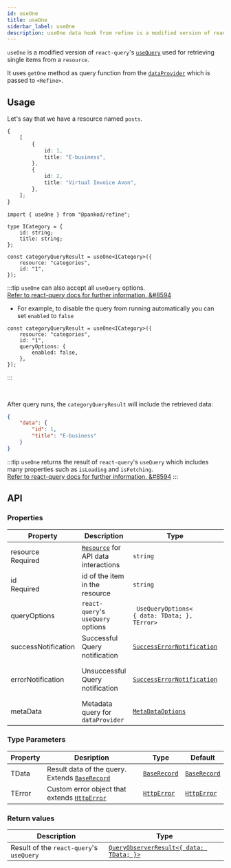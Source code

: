 ```yaml
---
id: useOne
title: useOne
siderbar_label: useOne
description: useOne data hook from refine is a modified version of react-query's useQuery for retrieving single items from a resource
---
```


`useOne` is a modified version of `react-query`'s [`useQuery`](https://react-query.tanstack.com/guides/queries) used for retrieving single items from a `resource`.

It uses `getOne` method as query function from the [`dataProvider`](api-references/providers/data-provider.md) which is passed to `<Refine>`.

## Usage

Let's say that we have a resource named `posts`.

```ts title="https://api.fake-rest.refine.dev/categories"
{
    [
        {
            id: 1,
            title: "E-business",
        },
        {
            id: 2,
            title: "Virtual Invoice Avon",
        },
    ];
}
```

```tsx twoslash
import { useOne } from "@pankod/refine";

type ICategory = {
    id: string;
    title: string;
};

const categoryQueryResult = useOne<ICategory>({
    resource: "categories",
    id: "1",
});
```

:::tip
`useOne` can also accept all `useQuery` options.  
[Refer to react-query docs for further information. &#8594](https://react-query.tanstack.com/reference/useQuery)

-   For example, to disable the query from running automatically you can set `enabled` to `false`

```tsx
const categoryQueryResult = useOne<ICategory>({
    resource: "categories",
    id: "1",
    queryOptions: {
        enabled: false,
    },
});
```

:::

<br />

After query runs, the `categoryQueryResult` will include the retrieved data:

```json title="categoryQueryResult.data"
{
    "data": {
        "id": 1,
        "title": "E-business"
    }
}
```

:::tip
`useOne` returns the result of `react-query`'s `useQuery` which includes many properties such as `isLoading` and `isFetching`.  
[Refer to react-query docs for further information. &#8594](https://react-query.tanstack.com/reference/useQuery)
:::

## API

### Properties

| Property                                                                                            | Description                                                                    | Type                                                                       | Default                             |
| --------------------------------------------------------------------------------------------------- | ------------------------------------------------------------------------------ | -------------------------------------------------------------------------- | ----------------------------------- |
| <div className="required-block"><div>resource</div> <div className=" required">Required</div></div> | [`Resource`](/api-references/components/resource.md) for API data interactions | `string`                                                                   |                                     |
| id <div className="required">Required</div>                                                         | id of the item in the resource                                                 | `string`                                                                   |                                     |
| queryOptions                                                                                        | `react-query`'s `useQuery` options                                             | ` UseQueryOptions<`<br/>`{ data: TData; },`<br/>`TError>`                  |                                     |
| successNotification                                                                                 | Successful Query notification                                                  | [`SuccessErrorNotification`](../../interfaces.md#successerrornotification) | `false`                             |
| errorNotification                                                                                   | Unsuccessful Query notification                                                | [`SuccessErrorNotification`](../../interfaces.md#successerrornotification) | "Error (status code: `statusCode`)" |
| metaData                                            | Metadata query for `dataProvider`                                              | [`MetaDataOptions`](/api-references/interfaces.md#metadataquery)           | {}                                                                   |

### Type Parameters

| Property | Desription                                                                       | Type                                           | Default                                        |
| -------- | -------------------------------------------------------------------------------- | ---------------------------------------------- | ---------------------------------------------- |
| TData    | Result data of the query. Extends [`BaseRecord`](../../interfaces.md#baserecord) | [`BaseRecord`](../../interfaces.md#baserecord) | [`BaseRecord`](../../interfaces.md#baserecord) |
| TError   | Custom error object that extends [`HttpError`](../../interfaces.md#httperror)    | [`HttpError`](../../interfaces.md#httperror)   | [`HttpError`](../../interfaces.md#httperror)   |

### Return values

| Description                              | Type                                                                                           |
| ---------------------------------------- | ---------------------------------------------------------------------------------------------- |
| Result of the `react-query`'s `useQuery` | [`QueryObserverResult<{ data: TData; }>`](https://react-query.tanstack.com/reference/useQuery) |

